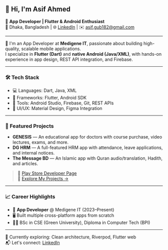 ## 👋 Hi, I'm Asif Ahmed

🎯 **App Developer | Flutter & Android Enthusiast**  
📍 Dhaka, Bangladesh | 🌐 [LinkedIn](https://www.linkedin.com/in/asif-ahmed1001) | ✉️ asif.gub182@gmail.com

---

🚀 I'm an App Developer at **Medigene IT**, passionate about building high-quality, scalable mobile applications.  
I specialize in **Flutter (Dart)** and **native Android (Java/XML)**, with hands-on experience in app design, REST API integration, and Firebase.

---

### 🛠️ Tech Stack
- 💻 Languages: Dart, Java, XML
- 📱 Frameworks: Flutter, Android SDK
- 🧩 Tools: Android Studio, Firebase, Git, REST APIs
- 🎨 UI/UX: Material Design, Figma Integration

---

### 📱 Featured Projects
- **GENESIS** — An educational app for doctors with course purchase, video lectures, exams, and more.
- **DG HRM** — A full-featured HRM app with attendance, leave applications, and internal notices.
- **The Message BD** — An Islamic app with Quran audio/translation, Hadith, and articles.

> 🔗 [Play Store Developer Page](https://play.google.com/store/apps/developer?id=MedigeneIT)  
> 🐙 [Explore My Projects →](https://github.com/asif331001)

---

### 📈 Career Highlights
- 🏢 **App Developer** @ Medigene IT (2023–Present)
- 🖥️ Built multiple cross-platform apps from scratch
- 👨‍🎓 BSc in CSE (Green University), Diploma in Computer Tech (BPI)

---

🌱 Currently exploring: Clean architecture, Riverpod, Flutter web  
📬 Let's connect: [LinkedIn](https://www.linkedin.com/in/asif-ahmed1001)
